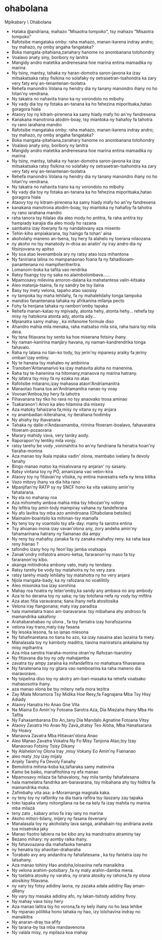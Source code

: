 # ohabolana
Mpikabary \ Ohabolana

- Hataka @andriana, mahazo "Misaotra tompoko", tsy mahazo "Misaotra tompoko"
- Rafotsibe mangataka omby: raha mahazo, manan-karena indray andro; tsy mahazo, ny omby angaha fangataka?
- Boka mangata-pitahiana,zanahary hanome no anombanana totohondry
- Voalavo anaty siny, boribory ny lanitra
- Mangidy andro matetika andrenesana hoe marina entina mamadika ny marina
- Ny tsiny, mantsy, tahaka ny haran-domotra saron-javona ka izay mitsakatsaka ratsy fisikina no solafaky ny setrasetran-tsahondra ka zary very faty eny an-tenantenan-tsolatra
- Rehefa manondro Volana ny hendry dia ny tanany manondro ihany no ho hitan'ny vendrana.
- Ny takatra no nahavita trano ka ny vorondolo no mibohy
- Ny vady dia toy ny fotaka an-tanana ka ho fehezina miporitsaka,hatao goragora hiala
- Ataovy toy ny kitram-pirenena ka samy hiady mafy ho an'ny fandresena
- Kanakana manotrona atodim-boay, tsy miantoka ny hahafoy fa tahotra ny rano iarahana mandro
- Rafotsibe mangataka omby: raha mahazo, manan-karena indray andro; tsy mahazo, ny omby angaha fangataka?
- Boka mangata-pitahiana,zanahary hanome no anombanana totohondry
- Voalavo anaty siny, boribory ny lanitra
- Mangidy andro matetika andrenesana hoe marina entina mamadika ny marina
- Ny tsiny, mantsy, tahaka ny haran-domotra saron-javona ka izay mitsakatsaka ratsy fisikina no solafaky ny setrasetran-tsahondra ka zary very faty eny an-tenantenan-tsolatra
- Rehefa manondro Volana ny hendry dia ny tanany manondro ihany no ho hitan'ny vendrana.
- Ny takatra no nahavita trano ka ny vorondolo no mibohy
- Ny vady dia toy ny fotaka an-tanana ka ho fehezina miporitsaka,hatao goragora hiala
- Ataovy toy ny kitram-pirenena ka samy hiady mafy ho an'ny fandresena
- kanakana manotrona atodim-boay, tsy miantoka ny hahafoy fa tahotra ny rano iarahana mandro
- raha tanora tsy hilalao dia aleo mody ho antitra, fa raha antitra tsy hampiady karajia dia aleo mody ho razana
- sambatra izay itoerany fa ny nandalovany aza misento
- Tehin-kiho ampiakarana, tsy haingo fa tohan' aina
- akoholahy maneno an-tsena, tsy hery fa alahelo ny toerana nilaozana
- ny akoho no tsy manatody in-droa ao anatin' ny iray andro dia ny fitsinjovana ny apitso
- Ny soa atao levenambola ary ny ratsy atao loza mihantona
- Ny faniriana lalina no mampanaonao foana fa ny fahadisoam-panantenana no mampiheritreritra.
- Lomanom-boka ka tafita vao rendrika
- Ratsy fisangy toy ny saka no alaimbolombava......
- Mpamosavy milevina amoron-dalana ka mahatantesa valin-kitsaka
- Aleo matanja-tsaina, fa ny sandry be tsy ilaina
- Basy tsy mety velona, tapaho atao saosisy
- ny tampoka tsy maha lehilahy, fa ny mahalehilahy tonga tampoka
- mandiso fanantenana tahaka ny afrikanina milanja pecto
- Fohy fa henjana tahaka ny rambon'omby tapaka
- Rehefa manan-katao ny mpivady, atonta hehy, atonta hehy... rehefa tsy misy ny hatokona atonta ady, atonta ady...
- Mpianatra samy mahay , ka mifanome formule diso
- Ahandro mahia mila menaka, raha matsatso mila sira, raha tsara tsy mila dera.
- Ny tena fitiavana tsy sento ka hoe miserana fotsiny ihany.
- Ny naman-kanírina manjàry havana, ny naman-kandrendrika tonga fahavalo.
- Raha ny lalana no tian-ko tody, tsy jerin'ny mpanesy araiky fa jeriny omban'izay entiny.
- Ny te hanana tsy mahaleo ny ambinina
- Tranoben'Antananarivo ka izay mahavita aloha no manenina.
- Raha tsy te-hanenina na hitomany,manaova ny marina hatrany.
- Ny lafatra tsy misy fa ny ezaka no atao
- Rafotsibe mitarano,izay mahasoa ataon'Andriamanitra
- Manaotao foana toa an'Andriamanitra nanao ny voay
- Vovoan'Amboa,tsy hery fa tahotra
- Fihavanana tsy tiko ho rava no tsy anaovako trosa aminao
- Tsakaranon'i Arivo ka aleo hilamina dia misesy
- Aza matoky fahaizana fa,misy ny vitana sy ny anjara
- ny anambadian-kiterahana, ny iterahana hodimby
- Ny ahiahy tsy ihavanana
- Tahaka ny dalle-n'Andavamamba, ririnina fitoeram-boalavo, fahavaratra fitoeram-pozaorana
- Marary mahidy vava, very taniky aody.
- Raporapon'ny lentiky mila vonjy.
- ratsy tarehy be vody ,voninahitra ho an'ny fandriana fa henatra hoan'ny fiaraha-monina
- Aza manao toy Ikala mpaka vadin' olona, mambabo ivelany fa devoly fanahy
- Bingo manao matso ka misalovana ny anjaran' ny sasany.
- Ratsy vintana toy ny PÔ, amanizana vao velon-kira
- Ataovy toy ny fitiavan'ny vitsika, ny entina mavesatra nefa ny tena bitika
- Vazo mitovy ihany va dia hita rano
- Mpanjifan'ny RATP sy ny SNCF hono ka vita vakisiny amin'ny fahatarana.
- Ny ela no maharay roa
- Aza mihomehy amboa mahia mba tsy hibozan'ny volony
- Ny lefitra tsy amin-tody mampiray vahana ny fandeferana
- Ny afo lavitra tsy mba azo amindroana (Ohabolana betsileo)
- Maimaim-boantsilo ka mihinan-tsy mamafa
- Ny teny toy ny voantsilo tsy afa-day: mamy fa sarotra entina
- Tsy ahoanao inona izay vavan'olona any, zory andeha amin'ny fahamarinana hatrany ny fiainanao dia ampy
- Ny reny tsy mahafoy zanaka fa ny zanaka mahafoy reny. ka raha lasa reny hianao ?
- tafondro izany hoy ny feon'ilay jamba voatsapa
- Zanak'ondry mifatotra amoro-ketsa, fararanon'ny maso fa tsy fararanon'ny kibo.
- akanga mitindroka ambony vato, maty ny tendany.
- Ratsy tarehy be vody tsy matahotra ny ho very zara
- ratsy tarehy miady lehilahy tsy matahotra ny ho very anjara
- Njola mangata-bady, ka ny rafozana no voatilitily
- Aleo misoroka toa izay sorohina
- Mahay roa hoatra ny lelan'omby,ka sandy any ambava no any ambody
- Aza te ho deraina toy ny saka; ny tay totofana nefa ny vody tsy mifitra
- Aza atao fitia varavarana; tiana ihany nefa atositosika
- Velona iray fiangonana; maty iray paradisa
- hala mamelatra trano am-baravarana: tsy mibahana ahy androso fa mamandrika sakafony
- Arahabarahabao ny olona , fa tsy fantatra izay horafozanina
- velona iray trano,maty iray fasana
- Ny lesoka lesona, fa so ianao miesona
- Ny fahafinaretana no tiana ho azo, ka izay nasaina atao lazaina fa mety.
- Manalasala toy ny kamboty maditra, tiavina maniratsira ankalaina tsy misy mpihantra
- Aza mba sarotra hiaraha-monina otran'ny Rafozan-tsarotiny
- Ny fitiavana dia toy ny ody mahajamba
- zavatra tsy ampy zaraina ka mifandefitra no mahatsara fihavanana
- Ny fanatenana toy ny gitara vao namboarina ka raha maneno dia maravoravo.
- Ny tsipelina diso toy ny akotry am-bari-masaka ka rehefa voatsako mahasosotra ihany.
- aza manao olona be tsy miteny nefa mora tezitra
- Zay Miala Moramora Tsy Midika Hoe Resy,fa Fagnajana Mba Tsy Hisy Adiady
- Ataovy Hanatra Ho Anao Gne Vita
- Na Miaina Eo Amin'ny Fotoana Sarotra Aza, Dia Miezaha Ihany Mba Ho Tafita
- Ny Fahasambarana Eto An_tany Dia Mandalo Agnatine Fotoana Vitsy
- Ataovy Zavatra Ho Anao Ny Zava_dratsy Teo Aloha, Mba Hanatsarana Ny Hoavy
- Manaova Zavatra Mba Hitiavan'olona Anao
- Aleo Manao Zavatra Vokatra Ny Fo Misy Tanjona Atao,toy Izay Manaonao Fotsiny Tsisy Dikany
- Ny Alahelon'ny Olona Iray ,misy Vokany Eo Amin'ny Fiainanao
- aleo maty ,toy izay mijaly
- Anjely Tarehy Fa Devoly Fanahy
- Bemolotra mihina-koba ka,tafiaraka samy matevina
- Kamo be baiko, manafitohina ny efa manao
- Mpamosavy milaza tia fahavalony, hay mila tamby fahafatesana
- hala mamelatra fandrika am-baravarana, tsy mibahana ahy tsy hiditra fa mamandrika moka.
- Zafimbahy vita asa: a-Moramanga magnala kaka.
- ny teny toy ny rafbiriky na dia tsara rafitra tsy ilaozany zay tapaka
- toko tapaka vilany mitongilana na be na kely fa izay mahita ny marina mba milazà
- teny zato , kabary arivo fa iray iany no marina
- Akoho mitsiri-bilany, mijery ny fasana ilevenany
- Manalasala toy ny akoholahy lava sanga, arahabain-tsy andriana avela toa misatroka jaky
- Manao fisotro labiera na be kibo any ka mandroatra atraminy tay
- Bezano mihary: ny aomby raika ihany.
- Ny fahavoazana dia mahafaoka henatra
- ny henatra tsy ahavitan-draharaha
- Torabato avy any andanitra ny fahafatesana , ka tsy fantatra izay ho latsahany.
- Aza manao tohiny Hao andoha,loloavina nefa manaikitra
- Ny velona arahim-potsibary ,fa ny maty arahin-damba mena.
- Ny tselatra atosiky ny varatra, ny orana atosiky ny rahona,fa ny olona atosikiny fitiavana.
- ny vary tsy fotsy adidiny laona, ny zazaka adala adidiny Ray aman-dReny
- Ny vary tsy masaka adidiny afo, ny lakan-tsitody adidiny fivoy.
- Ny mahay vava tsisy hery
- Aza manao lalitra tsy ho vorona,fa ny kely ihany no ho lasa lehibe
- Ny mpanao pôlitika hono tahaka ny hao, izy lolohavina indray no manaikitra
- Ny anaran-dray tsa afify
- Ny tarana-by tsa mba mandavenona
- Ny valala misy, ny mpilaza koa mahay
